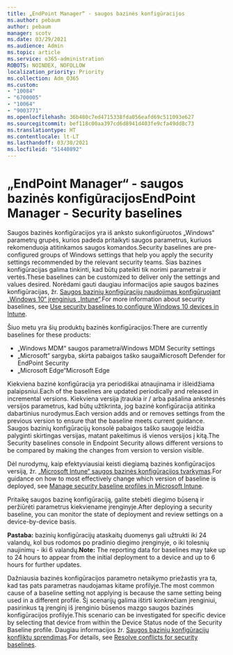 ```yaml
---
title: „EndPoint Manager“ - saugos bazinės konfigūracijos
ms.author: pebaum
author: pebaum
manager: scotv
ms.date: 03/29/2021
ms.audience: Admin
ms.topic: article
ms.service: o365-administration
ROBOTS: NOINDEX, NOFOLLOW
localization_priority: Priority
ms.collection: Adm_O365
ms.custom:
- "10084"
- "6700005"
- "10064"
- "9003771"
ms.openlocfilehash: 36b480c7ed4715338fda056eafd69c511093e627
ms.sourcegitcommit: bef118c00aa397cd6d8941d403fe9cfa49dd8c73
ms.translationtype: HT
ms.contentlocale: lt-LT
ms.lasthandoff: 03/30/2021
ms.locfileid: "51440892"
---
```

# <a name="endpoint-manager---security-baselines"></a><span data-ttu-id="5a908-102">„EndPoint Manager“ - saugos bazinės konfigūracijos</span><span class="sxs-lookup"><span data-stu-id="5a908-102">EndPoint Manager - Security baselines</span></span>

<span data-ttu-id="5a908-103">Saugos bazinės konfigūracijos yra iš anksto sukonfigūruotos „Windows“ parametrų grupės, kurios padeda pritaikyti saugos parametrus, kuriuos rekomenduoja atitinkamos saugos komandos.</span><span class="sxs-lookup"><span data-stu-id="5a908-103">Security baselines are pre-configured groups of Windows settings that help you apply the security settings recommended by the relevant security teams.</span></span> <span data-ttu-id="5a908-104">Šias bazines konfigūracijas galima tinkinti, kad būtų pateikti tik norimi parametrai ir vertės.</span><span class="sxs-lookup"><span data-stu-id="5a908-104">These baselines can be customized to deliver only the settings and values desired.</span></span> <span data-ttu-id="5a908-105">Norėdami gauti daugiau informacijos apie saugos bazines konfigūracijas, žr. [Saugos bazinių konfigūracijų naudojimas konfigūruojant „Windows 10“ įrenginius „Intune“](https://docs.microsoft.com/mem/intune/protect/security-baselines).</span><span class="sxs-lookup"><span data-stu-id="5a908-105">For more information about security baselines, see [Use security baselines to configure Windows 10 devices in Intune](https://docs.microsoft.com/mem/intune/protect/security-baselines).</span></span>

<span data-ttu-id="5a908-106">Šiuo metu yra šių produktų bazinės konfigūracijos:</span><span class="sxs-lookup"><span data-stu-id="5a908-106">There are currently baselines for these products:</span></span>

- <span data-ttu-id="5a908-107">„Windows MDM“ saugos parametrai</span><span class="sxs-lookup"><span data-stu-id="5a908-107">Windows MDM Security settings</span></span>
- <span data-ttu-id="5a908-108">„Microsoft“ sargyba, skirta pabaigos taško saugai</span><span class="sxs-lookup"><span data-stu-id="5a908-108">Microsoft Defender for EndPoint Security</span></span>
- <span data-ttu-id="5a908-109">„Microsoft Edge“</span><span class="sxs-lookup"><span data-stu-id="5a908-109">Microsoft Edge</span></span>

<span data-ttu-id="5a908-110">Kiekviena bazinė konfigūracija yra periodiškai atnaujinama ir išleidžiama palaipsniui.</span><span class="sxs-lookup"><span data-stu-id="5a908-110">Each of the baselines are updated periodically and released in incremental versions.</span></span> <span data-ttu-id="5a908-111">Kiekviena versija įtraukia ir / arba pašalina ankstesnės versijos parametrus, kad būtų užtikrinta, jog bazinė konfigūracija atitinka dabartinius nurodymus.</span><span class="sxs-lookup"><span data-stu-id="5a908-111">Each version adds and or removes settings from the previous version to ensure that the baseline meets current guidance.</span></span> <span data-ttu-id="5a908-112">Saugos bazinių konfigūracijų konsolė pabaigos taško saugoje leidžia palyginti skirtingas versijas, matant pakeitimus iš vienos versijos į kitą.</span><span class="sxs-lookup"><span data-stu-id="5a908-112">The Security baselines console in Endpoint Security allows different versions to be compared by making the changes from version to version visible.</span></span>

<span data-ttu-id="5a908-113">Dėl nurodymų, kaip efektyviausiai keisti diegiamą bazinės konfigūracijos versiją, žr. [ „Microsoft Intune“ saugos bazinės konfigūracijos tvarkymas](https://docs.microsoft.com/mem/intune/protect/security-baselines-configure).</span><span class="sxs-lookup"><span data-stu-id="5a908-113">For guidance on how to most effectively change which version of baseline is deployed, see [Manage security baseline profiles in Microsoft Intune](https://docs.microsoft.com/mem/intune/protect/security-baselines-configure).</span></span>

<span data-ttu-id="5a908-114">Pritaikę saugos bazinę konfigūraciją, galite stebėti diegimo būseną ir peržiūrėti parametrus kiekviename įrenginyje.</span><span class="sxs-lookup"><span data-stu-id="5a908-114">After deploying a security baseline, you can monitor the state of deployment and review settings on a device-by-device basis.</span></span>

<span data-ttu-id="5a908-115">**Pastaba:** bazinių konfigūracijų ataskaitų duomenys gali užtrukti iki 24 valandų, kol bus rodomos po pradinio diegimo įrenginyje, o iki tolesnių naujinimų - iki 6 valandų.</span><span class="sxs-lookup"><span data-stu-id="5a908-115">**Note:** The reporting data for baselines may take up to 24 hours to appear from the initial deployment to a device and up to 6 hours for further updates.</span></span> 

<span data-ttu-id="5a908-116">Dažniausia bazinės konfigūracijos parametro netaikymo priežastis yra ta, kad tas pats parametras naudojamas kitame profilyje.</span><span class="sxs-lookup"><span data-stu-id="5a908-116">The most common cause of a baseline setting not applying is because the same setting being used in a different profile.</span></span> <span data-ttu-id="5a908-117">Šį scenarijų galima ištirti konkrečiam įrenginiui, pasirinkus tą įrenginį iš įrenginio būsenos mazgo saugos bazinės konfigūracijos profilyje.</span><span class="sxs-lookup"><span data-stu-id="5a908-117">This scenario can be investigated for specific device by selecting that device from within the Device Status node of the Security Baseline profile.</span></span> <span data-ttu-id="5a908-118">Daugiau informacijos žr. [Saugos bazinių konfigūracijų konfliktų sprendimas](https://docs.microsoft.com/mem/intune/protect/security-baselines-monitor#resolve-conflicts-for-security-baselines).</span><span class="sxs-lookup"><span data-stu-id="5a908-118">For details, see [Resolve conflicts for security baselines](https://docs.microsoft.com/mem/intune/protect/security-baselines-monitor#resolve-conflicts-for-security-baselines).</span></span>